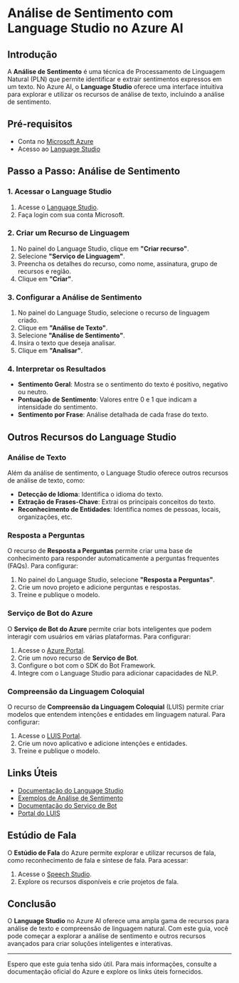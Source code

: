 
# Análise de Sentimento com Language Studio no Azure AI

## Introdução

A **Análise de Sentimento** é uma técnica de Processamento de Linguagem Natural (PLN) que permite identificar e extrair sentimentos expressos em um texto. No Azure AI, o **Language Studio** oferece uma interface intuitiva para explorar e utilizar os recursos de análise de texto, incluindo a análise de sentimento.

## Pré-requisitos

- Conta no [Microsoft Azure](https://azure.microsoft.com/)
- Acesso ao [Language Studio](https://language.cognitive.azure.com)

## Passo a Passo: Análise de Sentimento

### 1. Acessar o Language Studio

1. Acesse o [Language Studio](https://language.cognitive.azure.com).
2. Faça login com sua conta Microsoft.

### 2. Criar um Recurso de Linguagem

1. No painel do Language Studio, clique em **"Criar recurso"**.
2. Selecione **"Serviço de Linguagem"**.
3. Preencha os detalhes do recurso, como nome, assinatura, grupo de recursos e região.
4. Clique em **"Criar"**.

### 3. Configurar a Análise de Sentimento

1. No painel do Language Studio, selecione o recurso de linguagem criado.
2. Clique em **"Análise de Texto"**.
3. Selecione **"Análise de Sentimento"**.
4. Insira o texto que deseja analisar.
5. Clique em **"Analisar"**.

### 4. Interpretar os Resultados

- **Sentimento Geral**: Mostra se o sentimento do texto é positivo, negativo ou neutro.
- **Pontuação de Sentimento**: Valores entre 0 e 1 que indicam a intensidade do sentimento.
- **Sentimento por Frase**: Análise detalhada de cada frase do texto.

## Outros Recursos do Language Studio

### Análise de Texto

Além da análise de sentimento, o Language Studio oferece outros recursos de análise de texto, como:

- **Detecção de Idioma**: Identifica o idioma do texto.
- **Extração de Frases-Chave**: Extrai os principais conceitos do texto.
- **Reconhecimento de Entidades**: Identifica nomes de pessoas, locais, organizações, etc.

### Resposta a Perguntas

O recurso de **Resposta a Perguntas** permite criar uma base de conhecimento para responder automaticamente a perguntas frequentes (FAQs). Para configurar:

1. No painel do Language Studio, selecione **"Resposta a Perguntas"**.
2. Crie um novo projeto e adicione perguntas e respostas.
3. Treine e publique o modelo.

### Serviço de Bot do Azure

O **Serviço de Bot do Azure** permite criar bots inteligentes que podem interagir com usuários em várias plataformas. Para configurar:

1. Acesse o [Azure Portal](https://portal.azure.com).
2. Crie um novo recurso de **Serviço de Bot**.
3. Configure o bot com o SDK do Bot Framework.
4. Integre com o Language Studio para adicionar capacidades de NLP.

### Compreensão da Linguagem Coloquial

O recurso de **Compreensão da Linguagem Coloquial** (LUIS) permite criar modelos que entendem intenções e entidades em linguagem natural. Para configurar:

1. Acesse o [LUIS Portal](https://www.luis.ai).
2. Crie um novo aplicativo e adicione intenções e entidades.
3. Treine e publique o modelo.

## Links Úteis

- [Documentação do Language Studio](https://docs.microsoft.com/azure/cognitive-services/language-service/overview)
- [Exemplos de Análise de Sentimento](https://docs.microsoft.com/azure/cognitive-services/language-service/sentiment-opinion-mining/overview)
- [Documentação do Serviço de Bot](https://docs.microsoft.com/azure/bot-service/)
- [Portal do LUIS](https://www.luis.ai)

## Estúdio de Fala

O **Estúdio de Fala** do Azure permite explorar e utilizar recursos de fala, como reconhecimento de fala e síntese de fala. Para acessar:

1. Acesse o [Speech Studio](https://speech.microsoft.com/portal).
2. Explore os recursos disponíveis e crie projetos de fala.

## Conclusão

O **Language Studio** no Azure AI oferece uma ampla gama de recursos para análise de texto e compreensão de linguagem natural. Com este guia, você pode começar a explorar a análise de sentimento e outros recursos avançados para criar soluções inteligentes e interativas.

---

Espero que este guia tenha sido útil. Para mais informações, consulte a documentação oficial do Azure e explore os links úteis fornecidos.
